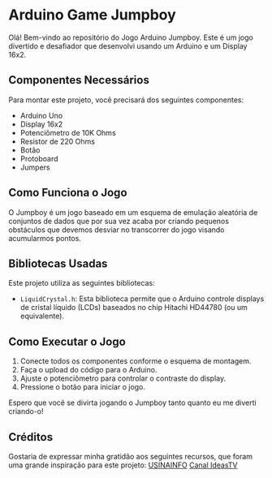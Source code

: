 # Arduino Game Jumpboy

Olá! Bem-vindo ao repositório do Jogo Arduino Jumpboy. Este é um jogo divertido e desafiador que desenvolvi usando um Arduino e um Display 16x2.

## Componentes Necessários

Para montar este projeto, você precisará dos seguintes componentes:

- Arduino Uno
- Display 16x2
- Potenciômetro de 10K Ohms
- Resistor de 220 Ohms
- Botão
- Protoboard
- Jumpers

## Como Funciona o Jogo

O Jumpboy é um jogo baseado em um esquema de emulação aleatória de conjuntos de dados que por sua vez acaba por criando pequenos obstáculos que devemos desviar no transcorrer do jogo visando acumularmos pontos.

## Bibliotecas Usadas

Este projeto utiliza as seguintes bibliotecas:

- `LiquidCrystal.h`: Esta biblioteca permite que o Arduino controle displays de cristal líquido (LCDs) baseados no chip Hitachi HD44780 (ou um equivalente).

## Como Executar o Jogo

1. Conecte todos os componentes conforme o esquema de montagem.
2. Faça o upload do código para o Arduino.
3. Ajuste o potenciômetro para controlar o contraste do display.
4. Pressione o botão para iniciar o jogo.

Espero que você se divirta jogando o Jumpboy tanto quanto eu me diverti criando-o!

## Créditos 

Gostaria de expressar minha gratidão aos seguintes recursos, que foram uma grande inspiração para este projeto:
[USINAINFO](https://www.usinainfo.com.br/blog/jogos-com-arduino-genius-snake-e-jump-boy/)
[Canal IdeasTV](https://www.youtube.com/watch?v=LMWp1eWxj08&t=176s)
